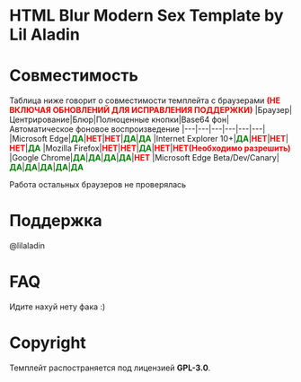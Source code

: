 # HTML Blur Modern Sex Template by Lil Aladin

# Совместимость
Таблица ниже говорит о совместимости темплейта с браузерами <span style="color:red">**(НЕ ВКЛЮЧАЯ ОБНОВЛЕНИЙ ДЛЯ ИСПРАВЛЕНИЯ ПОДДЕРЖКИ)**</span>
|Браузер|Центрирование|Блюр|Полноценные кнопки|Base64 фон|Автоматическое фоновое воспроизведение
|---|---|---|---|---|---|
|Microsoft Edge|<span style="color:green">**ДА**</span>|<span style="color:red">**НЕТ**</span>|<span style="color:red">**НЕТ**</span>|<span style="color:green">**ДА**</span>|<span style="color:green">**ДА**</span>
|Internet Explorer 10+|<span style="color:green">**ДА**</span>|<span style="color:red">**НЕТ**</span>|<span style="color:red">**НЕТ**</span>|<span style="color:red">**НЕТ**</span>|<span style="color:green">**ДА**</span>
|Mozilla Firefox|<span style="color:red">**НЕТ**</span>|<span style="color:red">**НЕТ**</span>|<span style="color:green">**ДА**</span>|<span style="color:red">**НЕТ**</span>|<span style="color:red">**НЕТ(Необходимо разрешить)**</span>
|Google Chrome|<span style="color:green">**ДА**</span>|<span style="color:green">**ДА**</span>|<span style="color:green">**ДА**</span>|<span style="color:green">**ДА**</span>|<span style="color:red">**НЕТ**</span>
|Microsoft Edge Beta/Dev/Canary|<span style="color:green">**ДА**</span>|<span style="color:green">**ДА**</span>|<span style="color:green">**ДА**</span>|<span style="color:green">**ДА**</span>|<span style="color:green">**ДА**</span>

Работа остальных браузеров не проверялась

# Поддержка
@lilaladin

# FAQ
Идите нахуй нету фака :)

# Copyright
Темплейт распостраняется под лицензией **GPL-3.0**.
